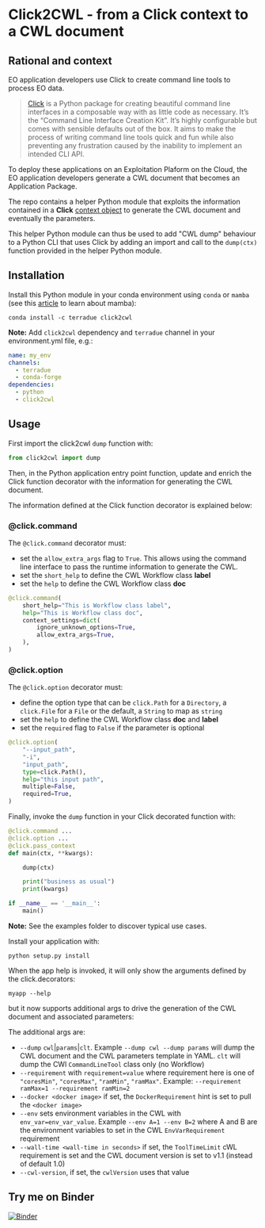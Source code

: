 # Click2CWL - from a Click context to a CWL document

## Rational and context

EO application developers use Click to create command line tools to process EO data.

> [Click](https://click.palletsprojects.com/) is a Python package for creating beautiful command line interfaces in a composable way with as little code as necessary. It’s the “Command Line Interface Creation Kit”. It’s highly configurable but comes with sensible defaults out of the box.
> It aims to make the process of writing command line tools quick and fun while also preventing any frustration caused by the inability to implement an intended CLI API.

To deploy these applications on an Exploitation Plaform on the Cloud, the EO application developers generate a CWL document that becomes an Application Package.

The repo contains a helper Python module that exploits the information contained in a **Click** [context object](https://click.palletsprojects.com/en/7.x/api/?highlight=context#click.Context) to generate the CWL document and eventually the parameters.

This helper Python module can thus be used to add "CWL dump" behaviour to a Python CLI that uses Click by adding an import and call to the `dump(ctx)` function provided in the helper Python module. 

## Installation

Install this Python module in your conda environment using `conda` or `mamba` (see this [article](https://wolfv.medium.com/mamba-development-news-29e32aaa8d6c) to learn about mamba):

```console
conda install -c terradue click2cwl
```

**Note:** Add `click2cwl` dependency and `terradue` channel in your environment.yml file, e.g.:

```yaml
name: my_env
channels:
  - terradue
  - conda-forge
dependencies:
  - python
  - click2cwl
```

## Usage

First import the click2cwl `dump` function with:

```python
from click2cwl import dump
```

Then, in the Python application entry point function, update and enrich the Click function decorator with the information for generating the CWL document.

The information defined at the Click function decorator is explained below:

### @click.command

The `@click.command` decorator must:

- set the `allow_extra_args` flag to `True`. This allows using the command line interface to pass the runtime information to generate the CWL.
- set the `short_help` to define the CWL Workflow class **label**
- set the `help` to define the CWL Workflow class **doc**

```python
@click.command(
    short_help="This is Workflow class label",
    help="This is Workflow class doc",
    context_settings=dict(
        ignore_unknown_options=True,
        allow_extra_args=True,
    ),
)
```

### @click.option

The `@click.option` decorator must:

- define the option type that can be `click.Path` for a `Directory`, a `click.File` for a `File` or the default, a `String` to map as `string`
- set the `help` to define the CWL Workflow class **doc** and **label**
- set the `required` flag to `False` if the parameter is optional

```python
@click.option(
    "--input_path",
    "-i",
    "input_path",
    type=click.Path(),
    help="this input path",
    multiple=False,
    required=True,
)
```

Finally, invoke the `dump` function in your Click decorated function with:

```python
@click.command ...
@click.option ...
@click.pass_context
def main(ctx, **kwargs):

    dump(ctx)

    print("business as usual")
    print(kwargs)

if __name__ == '__main__':
    main()
```

**Note:** See the examples folder to discover typical use cases.

Install your application with:

```console
python setup.py install
```

When the app help is invoked, it will only show the arguments defined by the click.decorators:  

```console
myapp --help
```

but it now supports additional args to drive the generation of the CWL document and associated parameters:

The additional args are:

- `--dump` `cwl`|`params`|`clt`. Example `--dump cwl --dump params` will dump the CWL document and the CWL parameters template in YAML. `clt` will dump the CWl `CommandLineTool` class only (no Workflow)
- `--requirement` with `requirement=value` where requirement here is one of `"coresMin"`, `"coresMax"`, `"ramMin"`, `"ramMax"`. Example: 
 `--requirement ramMax=1 --requirement ramMin=2`
 - `--docker <docker image>` if set, the `DockerRequirement` hint is set to pull the `<docker image>`
 - `--env` sets environment variables in the CWL with `env_var=env_var_value`. Example `--env A=1 --env B=2` where A and B are the environment variables to set in the CWL `EnvVarRequirement` requirement
 - `--wall-time <wall-time in seconds>` if set, the `ToolTimeLimit` cWL requirement is set and the CWL document version is set to v1.1 (instead of default 1.0)
 - `--cwl-version`, if set, the `cwlVersion` uses that value

## Try me on Binder

[![Binder](https://mybinder.org/badge_logo.svg)](https://mybinder.org/v2/gh/Terradue/click2cwl/develop)